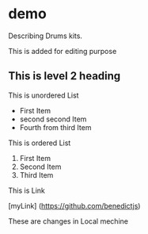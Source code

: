# demo
Describing Drums kits.

This is added for editing purpose
## This is level 2 heading
This is unordered List
- First Item
- second second Item
- Fourth from third Item
  
This is ordered List
1. First Item 
2. Second Item
3. Third Item

This is Link

[myLink] (https://github.com/benedictjs)

These are changes in Local mechine
